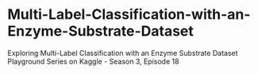 # Multi-Label-Classification-with-an-Enzyme-Substrate-Dataset
Exploring Multi-Label Classification with an Enzyme Substrate Dataset Playground Series on Kaggle - Season 3, Episode 18 
